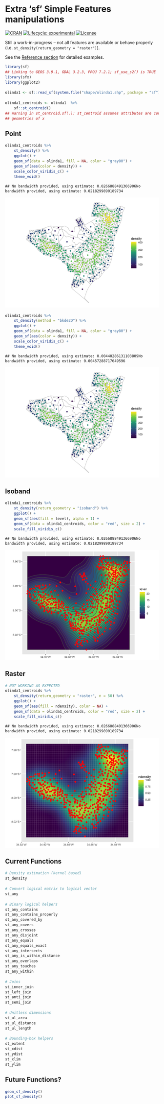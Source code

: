 
# Extra ‘sf’ Simple Features manipulations

[![CRAN](http://www.r-pkg.org/badges/version/sfx)](https://cran.r-project.org/package=sfx)
[![Lifecycle:
experimental](https://img.shields.io/badge/lifecycle-experimental-red.svg)](https://www.tidyverse.org/lifecycle/#experimental)
[![License](http://img.shields.io/badge/license-GPL%20%28%3E=%202%29-brightgreen.svg?style=flat)](http://www.gnu.org/licenses/gpl-2.0.html)

Still a work-in-progress – not all features are available or behave
properly (i.e. `st_density(return_geometry = "raster")`).

See the [Reference
section](http://seasmith.github.io/packages/sfx/reference/index.html)
for detailed examples.

``` r
library(sf)
## Linking to GEOS 3.9.1, GDAL 3.2.3, PROJ 7.2.1; sf_use_s2() is TRUE
library(sfx)
library(ggplot2)

olinda1 <- sf::read_sf(system.file("shape/olinda1.shp", package = "sf"))

olinda1_centroids <- olinda1  %>%
    sf::st_centroid()
## Warning in st_centroid.sf(.): st_centroid assumes attributes are constant over
## geometries of x
```

## Point

``` r
olinda1_centroids %>%
    st_density() %>%
    ggplot() +
    geom_sf(data = olinda1, fill = NA, color = "gray80") +
    geom_sf(aes(color = density)) +
    scale_color_viridis_c() +
    theme_void()
```

    ## No bandwidth provided, using estimate: 0.0266888491366906No bandwidth provided, using estimate: 0.0218299890189734

![](README_files/figure-gfm/unnamed-chunk-2-1.png)<!-- -->

``` r
olinda1_centroids %>%
    st_density(method = "bkde2D") %>%
    ggplot() +
    geom_sf(data = olinda1, fill = NA, color = "gray80") +
    geom_sf(aes(color = density)) +
    scale_color_viridis_c() +
    theme_void()
```

    ## No bandwidth provided, using estimate: 0.00440286131103809No bandwidth provided, using estimate: 0.00457288717649596

![](README_files/figure-gfm/unnamed-chunk-2-2.png)<!-- -->

## Isoband

``` r
olinda1_centroids %>%
    st_density(return_geometry = "isoband") %>%
    ggplot() +
    geom_sf(aes(fill = level), alpha = 1) +
    geom_sf(data = olinda1_centroids, color = "red", size = 2) +
    scale_fill_viridis_c()
```

    ## No bandwidth provided, using estimate: 0.0266888491366906No bandwidth provided, using estimate: 0.0218299890189734

![](README_files/figure-gfm/unnamed-chunk-3-1.png)<!-- -->

## Raster

``` r
# NOT WORKING AS EXPECTED
olinda1_centroids %>%
    st_density(return_geometry = "raster", n = 50) %>%
    ggplot() +
    geom_sf(aes(fill = ndensity), color = NA) +
    geom_sf(data = olinda1_centroids, color = "red", size = 2) +
    scale_fill_viridis_c()
```

    ## No bandwidth provided, using estimate: 0.0266888491366906No bandwidth provided, using estimate: 0.0218299890189734

![](README_files/figure-gfm/unnamed-chunk-4-1.png)<!-- -->

## Current Functions

``` r
# Density estimation (kernel based)
st_density

# Convert logical matrix to logical vector
st_any

# Binary logical helpers
st_any_contains
st_any_contains_properly
st_any_covered_by
st_any_covers
st_any_crosses
st_any_disjoint
st_any_equals
st_any_equals_exact
st_any_intersects
st_any_is_within_distance
st_any_overlaps
st_any_touches
st_any_within

# Joins
st_inner_join
st_left_join
st_anti_join
st_semi_join

# Unitless dimensions
st_ul_area
st_ul_distance
st_ul_length

# Bounding-box helpers
st_extent
st_xdist
st_ydist
st_xlim
st_ylim
```

## Future Functions?

``` r
geom_sf_density()
plot_sf_density()
```
